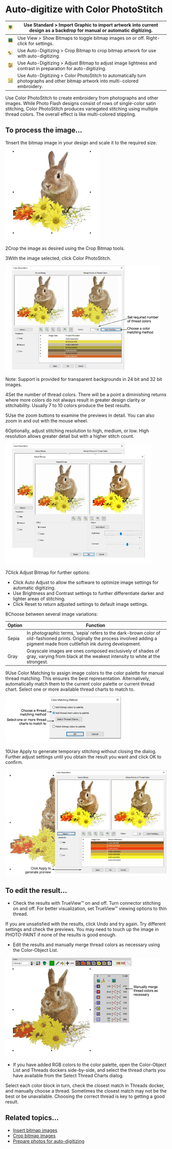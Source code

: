 # Auto-digitize with Color PhotoStitch

| ![ImportGraphic.png](assets/ImportGraphic.png)                 | Use Standard > Import Graphic to import artwork into current design as a backdrop for manual or automatic digitizing.             |
| -------------------------------------------------------------- | --------------------------------------------------------------------------------------------------------------------------------- |
| ![ShowBitmaps.png](assets/ShowBitmaps.png)                     | Use View > Show Bitmaps to toggle bitmap images on or off. Right-click for settings.                                              |
| ![CropCurve00103.png](assets/CropCurve00103.png)               | Use Auto-Digitizing > Crop Bitmap to crop bitmap artwork for use with auto-digitizing.                                            |
| ![AdjustBitmap.png](assets/AdjustBitmap.png)                   | Use Auto-Digitizing > Adjust Bitmap to adjust image lightness and contrast in preparation for auto-digitizing.                    |
| ![ColorPhotoStitch00104.png](assets/ColorPhotoStitch00104.png) | Use Auto-Digitizing > Color PhotoStitch to automatically turn photographs and other bitmap artwork into multi-colored embroidery. |

Use Color PhotoStitch to create embroidery from photographs and other images. While Photo Flash designs consist of rows of single-color satin stitching, Color PhotoStitch produces variegated stitching using multiple thread colors. The overall effect is like multi-colored stippling.

## To process the image...

1Insert the bitmap image in your design and scale it to the required size.

![ColorPhotoStitch1.png](assets/ColorPhotoStitch1.png)

2Crop the image as desired using the Crop Bitmap tools.

3With the image selected, click Color PhotoStitch.

![ColorPhotoStitch100105.png](assets/ColorPhotoStitch100105.png)

Note: Support is provided for transparent backgrounds in 24 bit and 32 bit images.

4Set the number of thread colors. There will be a point a diminishing returns where more colors do not always result in greater design clarity or stitchability. Usually 7 to 10 colors produce the best results.

5Use the zoom buttons to examine the previews in detail. You can also zoom in and out with the mouse wheel.

6Optionally, adjust stitching resolution to high, medium, or low. High resolution allows greater detail but with a higher stitch count.

![automatic00108.png](assets/automatic00108.png)

7Click Adjust Bitmap for further options:

- Click Auto Adjust to allow the software to optimize image settings for automatic digitizing.
- Use Brightness and Contrast settings to further differentiate darker and lighter areas of stitching.
- Click Reset to return adjusted settings to default image settings.

8Choose between several image variations:

| Option | Function                                                                                                                                                                             |
| ------ | ------------------------------------------------------------------------------------------------------------------------------------------------------------------------------------ |
| Sepia  | In photographic terms, ‘sepia’ refers to the dark-brown color of old-fashioned prints. Originally the process involved adding a pigment made from cuttlefish ink during development. |
| Gray   | Grayscale images are ones composed exclusively of shades of gray, varying from black at the weakest intensity to white at the strongest.                                             |

9Use Color Matching to assign image colors to the color palette for manual thread matching. This ensures the best representation. Alternatively, automatically match them to the current color palette or current thread chart. Select one or more available thread charts to match to.

![ColorMatchingMethod00111.png](assets/ColorMatchingMethod00111.png)

10Use Apply to generate temporary stitching without closing the dialog. Further adjust settings until you obtain the result you want and click OK to confirm.

![automatic00114.png](assets/automatic00114.png)

## To edit the result...

- Check the results with TrueView™ on and off. Turn connector stitching on and off. For better visualization, set TrueView™ viewing options to thin thread.

If you are unsatisfied with the results, click Undo and try again. Try different settings and check the previews. You may need to touch up the image in PHOTO-PAINT if none of the results is good enough.

- Edit the results and manually merge thread colors as necessary using the Color-Object List.

![ColorPhotoStitch3.png](assets/ColorPhotoStitch3.png)

- If you have added RGB colors to the color palette, open the Color-Object List and Threads dockers side-by-side, and select the thread charts you have available from the Select Thread Charts dialog.

Select each color block in turn, check the closest match in Threads docker, and manually choose a thread. Sometimes the closest match may not be the best or be unavailable. Choosing the correct thread is key to getting a good result.

## Related topics...

- [Insert bitmap images](../bitmaps/Insert_bitmap_images)
- [Crop bitmap images](../bitmaps/Crop_bitmap_images)
- [Prepare photos for auto-digitizing](../bitmaps/Prepare_photos_for_auto-digitizing)
